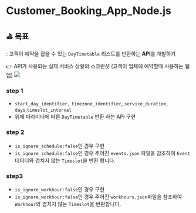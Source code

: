 # Customer_Booking_App_Node.js

## ⛳️ 목표

: 고객이 예약을 잡을 수 있는 `DayTimetable` 리스트를 반환하는 **API**를 개발하기

👉 API가 사용되는 실제 서비스 상황의 스크린샷 (고객이 업체에 예약할때 사용하는 웹앱)
![](https://images.velog.io/images/minj9_6/post/ee6b678b-b5c3-4b48-b471-4a75d8a84651/image.png)

### step 1

- `start_day_identifier,` `timezone_identifier`, `service_duration`, `days`,`timeslot_interval`
- 위에 파라미터에 따른 `DayTimetable` 반환 하는 API 구현

### step 2

- `is_ignore_schedule:false`인 경우 구현
- `is_ignore_schedule:false`인 경우 주어진 `events.json` 파일을 참조하여 `Event`데이터와 겹치지 않는 `Timeslot`을 반환 합니다.

### step3

- `is_ignore_workhour:false`인 경우 구현
- `is_ignore_workhour:false`인 경우 주어진 `workhours.json`파일을 참조하여 `Workhour`와 겹치지 않는 `Timeslot`을 반환합니다.
